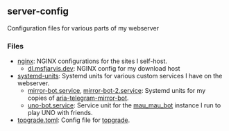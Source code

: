 ## server-config

Configuration files for various parts of my webserver

### Files

- [nginx](nginx): NGINX configurations for the sites I self-host.
  - [dl.msfjarvis.dev](nginx/dl.msfjarvis.dev): NGINX config for my download host
- [systemd-units](systemd_units): Systemd units for various custom services I have on the webserver.
  - [mirror-bot.service](systemd_units/mirror-bot.service), [mirror-bot-2.service](systemd_units/mirror-bot-2.service): Systemd units for my copies of [aria-telegram-mirror-bot](https://github.com/out386/aria-telegram-mirror-bot).
  - [uno-bot.service](systemd_units/uno-bot.service): Service unit for the [mau_mau_bot](https://github.com/msfjarvis/mau_mau_bot) instance I run to play UNO with friends.
- [topgrade.toml](topgrade.toml): Config file for [topgrade](https://github.com/r-darwish/topgrade).
